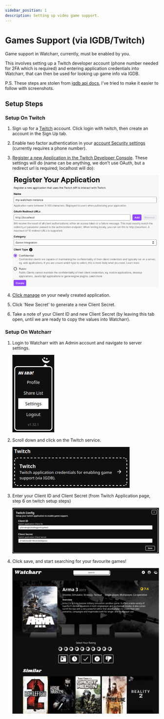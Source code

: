 ```yaml
---
sidebar_position: 1
description: Setting up video game support.
---
```


# Games Support (via IGDB/Twitch)

Game support in Watcharr, currently, must be enabled by you.

This involves setting up a Twitch developer account (phone number needed for 2FA which is required) and entering application credentials into Watcharr, that can then be used for looking up game info via IGDB.

P.S. These steps are stolen from [igdb api docs](https://api-docs.igdb.com/#account-creation), I've tried to make it easier to follow with screenshots.

## Setup Steps

### Setup On Twitch

1. Sign up for a [Twitch](https://dev.twitch.tv/login) account.
   Click login with twitch, then create an account in the Sign Up tab.
2. Enable two factor authentication in your [account Security settings](https://www.twitch.tv/settings/security) (currently requires a phone number).
3. [Register a new Application in the Twitch Developer Console](https://dev.twitch.tv/console/apps/create).
   These settings will do (name can be anything, we don't use OAuth, but a redirect url is required; localhost will do):

   ![Registering twitch application](./img/twitch-register-app.png)

4. [Click manage](https://dev.twitch.tv/console/apps) on your newly created application.
5. Click 'New Secret' to generate a new Client Secret.
6. Take a note of your Client ID and new Client Secret (by leaving this tab open, until we are ready to copy the values into Watcharr).

### Setup On Watcharr

1. Login to Watcharr with an Admin account and navigate to server settings.

   ![Navigating to server settings in Watcharr](./img/watcharr-settings-dropdown.png)

2. Scroll down and click on the Twitch service.

   ![Twitch service config button](./img/watcharr-twitch-service.png)

3. Enter your Client ID and Client Secret (from Twitch Application page, step 6 on twitch setup steps)

   ![Twitch service config](./img/watcharr-twitch-config.png)

4. Click save, and start searching for your favourite games!

   ![Watcharr game details page](./img/watcharr-game-details.png)
